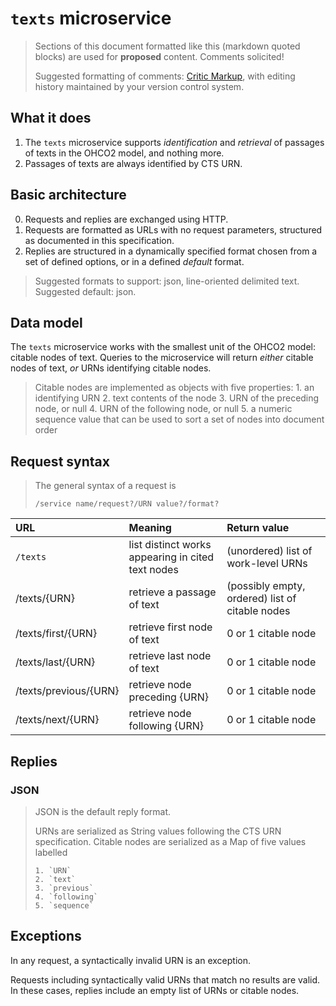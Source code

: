 # `texts` microservice

>Sections of this document formatted like this (markdown quoted blocks) are used for **proposed** content.  Comments solicited!
>
> Suggested formatting of comments:  [Critic Markup](http://criticmarkup.com/), with editing history maintained by your version control system.



## What it does

1. The `texts` microservice supports *identification* and *retrieval* of passages of texts in the OHCO2 model, and nothing more.
2. Passages of texts are always identified by CTS URN.



## Basic architecture

0. Requests and replies are exchanged using HTTP.
1. Requests are formatted as URLs with no request parameters, structured as documented in this specification.
2. Replies are structured in a dynamically specified format chosen from a set of defined options, or in a defined *default* format.

>Suggested formats to support: json, line-oriented delimited text.
> Suggested default: json.


## Data model

The `texts` microservice works with the smallest unit of the OHCO2 model: citable nodes of text.  Queries to the microservice will return *either* citable nodes of text, *or* URNs identifying citable nodes.

> Citable nodes are implemented as objects with five properties:
>     1. an identifying URN
>     2. text contents of the node
>     3. URN of the preceding node, or null
>     4. URN of the following node, or null
>     5. a numeric sequence value that can be used to sort a set of nodes into document order

## Request syntax

>The general syntax of a request is
>
> `/service name/request?/URN value?/format?`

| URL                   | Meaning                                           | Return value                                    |
|:----------------------|:--------------------------------------------------|:------------------------------------------------|
| `/texts`              | list distinct works appearing in cited text nodes | (unordered) list of work-level URNs             |
| /texts/{URN}          | retrieve a passage of text                        | (possibly empty, ordered) list of citable nodes |
| /texts/first/{URN}    | retrieve first node of text                       | 0 or 1 citable node                             |
| /texts/last/{URN}     | retrieve last node of text                        | 0 or 1 citable node                             |
| /texts/previous/{URN} | retrieve node preceding {URN}                     | 0 or 1 citable node                             |
| /texts/next/{URN}     | retrieve node following {URN}                     | 0 or 1 citable node                             |


## Replies


### JSON

> JSON is the default reply format.
>
> URNs are serialized as String values following the CTS URN specification.
> Citable nodes are serialized as a Map of five values labelled
>
>     1. `URN`
>     2. `text`
>     3. `previous`
>     4. `following`
>     5. `sequence`

## Exceptions

In any request, a syntactically invalid URN is an exception.

Requests including syntactically valid URNs that match no results are valid. In these cases, replies include an empty list of URNs or citable nodes.
